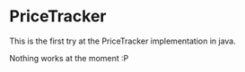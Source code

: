 # PriceTracker
This is the first try at the PriceTracker implementation in java.

Nothing works at the moment :P
